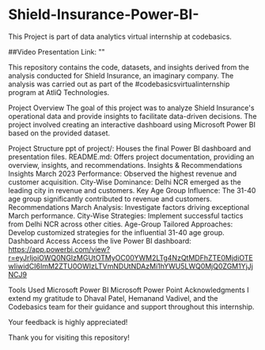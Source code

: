 # Shield-Insurance-Power-BI-
This Project is part of data analytics virtual internship at codebasics.

##Video Presentation Link: ""

This repository contains the code, datasets, and insights derived from the analysis conducted for Shield Insurance, an imaginary company. The analysis was carried out as part of the #codebasicsvirtualinternship program at AtliQ Technologies.

Project Overview
The goal of this project was to analyze Shield Insurance's operational data and provide insights to facilitate data-driven decisions. The project involved creating an interactive dashboard using Microsoft Power BI based on the provided dataset.

Project Structure
 ppt of project/: Houses the final Power BI dashboard and presentation files.
README.md: Offers project documentation, providing an overview, insights, and recommendations.
Insights & Recommendations
Insights
March 2023 Performance: Observed the highest revenue and customer acquisition.
City-Wise Dominance: Delhi NCR emerged as the leading city in revenue and customers.
Key Age Group Influence: The 31-40 age group significantly contributed to revenue and customers.
Recommendations
March Analysis: Investigate factors driving exceptional March performance.
City-Wise Strategies: Implement successful tactics from Delhi NCR across other cities.
Age-Group Tailored Approaches: Develop customized strategies for the influential 31-40 age group.
Dashboard Access
Access the live Power BI dashboard: https://app.powerbi.com/view?r=eyJrIjoiOWQ0NGIzMGUtOTMyOC00YWM2LTg4NzQtMDFhZTE0MjdiOTEwIiwidCI6ImM2ZTU0OWIzLTVmNDUtNDAzMi1hYWU5LWQ0MjQ0ZGM1YjJjNCJ9

Tools Used
Microsoft Power BI
Microsoft Power Point
Acknowledgments
I extend my gratitude to Dhaval Patel, Hemanand Vadivel, and the Codebasics team for their guidance and support throughout this internship.

Your feedback is highly appreciated!

Thank you for visiting this repository!
